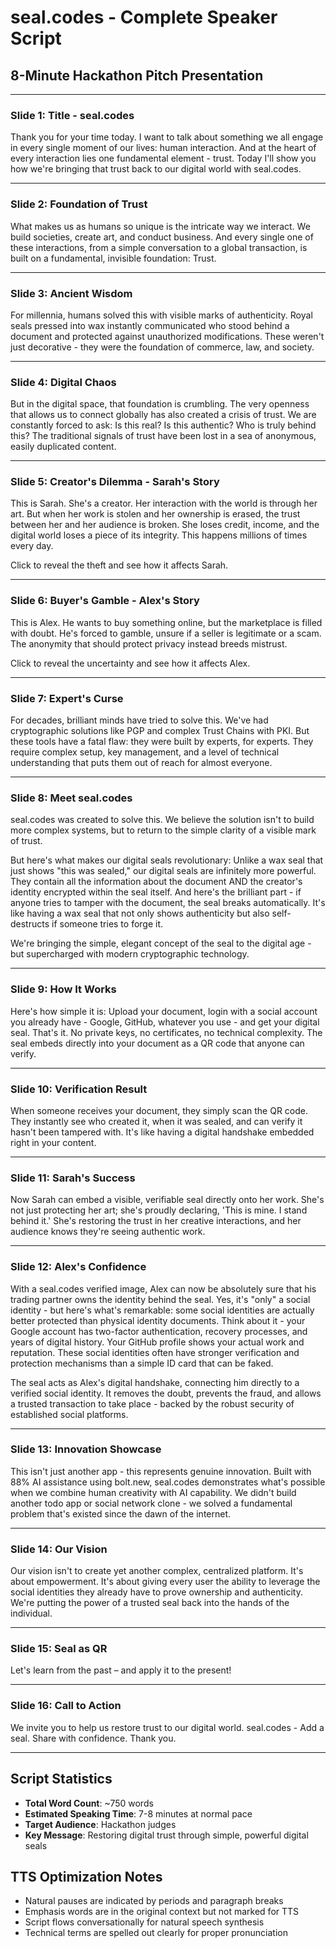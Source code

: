 # seal.codes - Complete Speaker Script
## 8-Minute Hackathon Pitch Presentation

---

### Slide 1: Title - seal.codes

Thank you for your time today. I want to talk about something we all engage in every single moment of our lives: human interaction. And at the heart of every interaction lies one fundamental element - trust. Today I'll show you how we're bringing that trust back to our digital world with seal.codes.

---

### Slide 2: Foundation of Trust

What makes us as humans so unique is the intricate way we interact. We build societies, create art, and conduct business. And every single one of these interactions, from a simple conversation to a global transaction, is built on a fundamental, invisible foundation: Trust.

---

### Slide 3: Ancient Wisdom

For millennia, humans solved this with visible marks of authenticity. Royal seals pressed into wax instantly communicated who stood behind a document and protected against unauthorized modifications. These weren't just decorative - they were the foundation of commerce, law, and society.

---

### Slide 4: Digital Chaos

But in the digital space, that foundation is crumbling. The very openness that allows us to connect globally has also created a crisis of trust. We are constantly forced to ask: Is this real? Is this authentic? Who is truly behind this? The traditional signals of trust have been lost in a sea of anonymous, easily duplicated content.

---

### Slide 5: Creator's Dilemma - Sarah's Story

This is Sarah. She's a creator. Her interaction with the world is through her art. But when her work is stolen and her ownership is erased, the trust between her and her audience is broken. She loses credit, income, and the digital world loses a piece of its integrity. This happens millions of times every day.

Click to reveal the theft and see how it affects Sarah.

---

### Slide 6: Buyer's Gamble - Alex's Story

This is Alex. He wants to buy something online, but the marketplace is filled with doubt. He's forced to gamble, unsure if a seller is legitimate or a scam. The anonymity that should protect privacy instead breeds mistrust.

Click to reveal the uncertainty and see how it affects Alex.

---

### Slide 7: Expert's Curse

For decades, brilliant minds have tried to solve this. We've had cryptographic solutions like PGP and complex Trust Chains with PKI. But these tools have a fatal flaw: they were built by experts, for experts. They require complex setup, key management, and a level of technical understanding that puts them out of reach for almost everyone.

---

### Slide 8: Meet seal.codes

seal.codes was created to solve this. We believe the solution isn't to build more complex systems, but to return to the simple clarity of a visible mark of trust. 

But here's what makes our digital seals revolutionary: Unlike a wax seal that just shows "this was sealed," our digital seals are infinitely more powerful. They contain all the information about the document AND the creator's identity encrypted within the seal itself. And here's the brilliant part - if anyone tries to tamper with the document, the seal breaks automatically. It's like having a wax seal that not only shows authenticity but also self-destructs if someone tries to forge it.

We're bringing the simple, elegant concept of the seal to the digital age - but supercharged with modern cryptographic technology.

---

### Slide 9: How It Works

Here's how simple it is: Upload your document, login with a social account you already have - Google, GitHub, whatever you use - and get your digital seal. That's it. No private keys, no certificates, no technical complexity. The seal embeds directly into your document as a QR code that anyone can verify.

---

### Slide 10: Verification Result

When someone receives your document, they simply scan the QR code. They instantly see who created it, when it was sealed, and can verify it hasn't been tampered with. It's like having a digital handshake embedded right in your content.

---

### Slide 11: Sarah's Success

Now Sarah can embed a visible, verifiable seal directly onto her work. She's not just protecting her art; she's proudly declaring, 'This is mine. I stand behind it.' She's restoring the trust in her creative interactions, and her audience knows they're seeing authentic work.

---

### Slide 12: Alex's Confidence

With a seal.codes verified image, Alex can now be absolutely sure that his trading partner owns the identity behind the seal. Yes, it's "only" a social identity - but here's what's remarkable: some social identities are actually better protected than physical identity documents. Think about it - your Google account has two-factor authentication, recovery processes, and years of digital history. Your GitHub profile shows your actual work and reputation. These social identities often have stronger verification and protection mechanisms than a simple ID card that can be faked.

The seal acts as Alex's digital handshake, connecting him directly to a verified social identity. It removes the doubt, prevents the fraud, and allows a trusted transaction to take place - backed by the robust security of established social platforms.

---

### Slide 13: Innovation Showcase

This isn't just another app - this represents genuine innovation. Built with 88% AI assistance using bolt.new, seal.codes demonstrates what's possible when we combine human creativity with AI capability. We didn't build another todo app or social network clone - we solved a fundamental problem that's existed since the dawn of the internet.

---

### Slide 14: Our Vision

Our vision isn't to create yet another complex, centralized platform. It's about empowerment. It's about giving every user the ability to leverage the social identities they already have to prove ownership and authenticity. We're putting the power of a trusted seal back into the hands of the individual.

---

### Slide 15: Seal as QR

Let's learn from the past – and apply it to the present!

---

### Slide 16: Call to Action

We invite you to help us restore trust to our digital world. seal.codes - Add a seal. Share with confidence. Thank you.

---

## Script Statistics
- **Total Word Count**: ~750 words
- **Estimated Speaking Time**: 7-8 minutes at normal pace
- **Target Audience**: Hackathon judges
- **Key Message**: Restoring digital trust through simple, powerful digital seals

## TTS Optimization Notes
- Natural pauses are indicated by periods and paragraph breaks
- Emphasis words are in the original context but not marked for TTS
- Script flows conversationally for natural speech synthesis
- Technical terms are spelled out clearly for proper pronunciation
